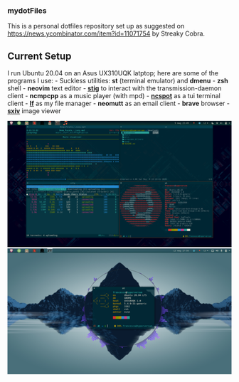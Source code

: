 ### mydotFiles

This is a personal dotfiles repository set up as suggested on https://news.ycombinator.com/item?id=11071754 by Streaky Cobra.

## Current Setup

I run Ubuntu 20.04 on an Asus UX310UQK latptop; here are some of the programs I use:
	- Suckless utilities: **st** (terminal emulator) and **dmenu**
	- **zsh**  shell
	- **neovim** text editor
	- **[stig](https://github.com/rndusr/stig)** to interact with the transmission-daemon client
	- **ncmpcpp** as a music player (with mpd)
	- **[ncspot](https://github.com/hrkfdn/ncspot)** as a tui terminal client
	- **[lf](https://github.com/gokcehan/lf)** as my file manager
	- **neomutt** as an email client
	- **brave** browser
	- **[sxiv](https://github.com/muennich/sxiv)** image viewer

<img src="pics/screens/ricing/new_rice1.png" alt="screenshot"/>

<img src="pics/screens/ricing/new_rice-small.png" alt="pfetch"/>
